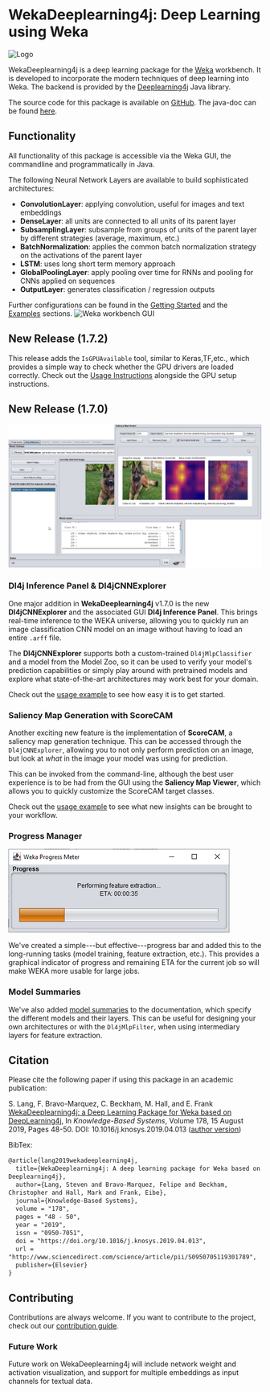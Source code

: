 # WekaDeeplearning4j: Deep Learning using Weka
![Logo](img/Weka_3_full.png)

WekaDeeplearning4j is a deep learning package for the [Weka](https://www.cs.waikato.ac.nz/ml/weka/index.html) workbench. It is developed to incorporate the modern techniques of deep learning into Weka. The backend is provided by the [Deeplearning4j](https://deeplearning4j.org/) Java library. 

The source code for this package is available on [GitHub](https://github.com/Waikato/wekaDeeplearning4j). The java-doc can be found [here](https://waikato.github.io/wekaDeeplearning4j/).

## Functionality
All functionality of this package is accessible via the Weka GUI, the commandline and programmatically in Java.

The following Neural Network Layers are available to build sophisticated architectures:
 
- **ConvolutionLayer**: applying convolution, useful for images and text embeddings
- **DenseLayer**: all units are connected to all units of its parent layer
- **SubsamplingLayer**: subsample from groups of units of the parent layer by different strategies (average, maximum, etc.)
- **BatchNormalization**: applies the common batch normalization strategy on the activations of the parent layer
- **LSTM**: uses long short term memory approach
- **GlobalPoolingLayer**: apply pooling over time for RNNs and pooling for CNNs applied on sequences
- **OutputLayer**: generates classification / regression outputs

Further configurations can be found in the [Getting Started](user-guide/getting-started.md) and the [Examples](examples) sections.
![Weka workbench GUI](img/gui.png)

## New Release (1.7.2)

This release adds the `IsGPUAvailable` tool, similar to Keras,TF,etc., which provides a simple way to check whether the 
GPU drivers are loaded correctly. Check out the [Usage Instructions](install.md#check-your-gpu-is-available) alongside
the GPU setup instructions.

## New Release (1.7.0)

![Dl4jCNNExplorer and Saliency map generation](img/releases/1.7.0/GUI.jpg)

### Dl4j Inference Panel & Dl4jCNNExplorer
One major addition in **WekaDeeplearning4j** v1.7.0 is the new **Dl4jCNNExplorer** and the 
associated GUI **Dl4j Inference Panel**. This brings real-time inference to the WEKA universe, 
allowing you to quickly run an image classification CNN model on an image without having to 
load an entire `.arff` file.

The **Dl4jCNNExplorer** supports both a custom-trained `Dl4jMlpClassifier` and a model from 
the Model Zoo, so it can be used to verify your model's prediction capabilities 
or simply play around with pretrained models and explore what state-of-the-art 
architectures may work best for your domain.

Check out the [usage example](examples/inference.md) 
to see how easy it is to get started.

### Saliency Map Generation with ScoreCAM
Another exciting new feature is the implementation of **ScoreCAM**, a saliency map generation technique. 
This can be accessed through the `Dl4jCNNExplorer`, allowing you to not only perform prediction on an image, 
but look at *what* in the image your model was using for prediction.

This can be invoked from the command-line, although the best user experience is to be had from the GUI using the 
**Saliency Map Viewer**, which allows you to quickly customize the ScoreCAM target classes.

Check out the [usage example](examples/inference.md#saliency-map-generation) 
to see what new insights can be brought to your workflow.

### Progress Manager

![Progress Manager](./img/releases/1.7.0/ProgressManager.png)

We've created a simple---but effective---progress bar and added this to the long-running tasks 
(model training, feature extraction, etc.). This provides a graphical indicator of progress and remaining 
ETA for the current job so will make WEKA more usable for large jobs.

### Model Summaries

We've also added [model summaries](user-guide/model-zoo.md#model-summaries) 
to the documentation, which specify the different models and their layers. This can be useful for designing 
your own architectures or with the `Dl4jMlpFilter`, when using intermediary layers for feature extraction.

## Citation

Please cite the following paper if using this package in an academic publication:

S. Lang, F. Bravo-Marquez, C. Beckham, M. Hall, and E. Frank  [WekaDeeplearning4j: a Deep Learning Package for Weka based on  DeepLearning4j](https://www.sciencedirect.com/science/article/pii/S0950705119301789),  In *Knowledge-Based Systems*, Volume 178, 15 August 2019, Pages 48-50. DOI: 10.1016/j.knosys.2019.04.013  ([author version](https://felipebravom.com/publications/WDL4J_KBS2019.pdf))

BibTex:

```
@article{lang2019wekadeeplearning4j,
  title={WekaDeeplearning4j: A deep learning package for Weka based on Deeplearning4j},
  author={Lang, Steven and Bravo-Marquez, Felipe and Beckham, Christopher and Hall, Mark and Frank, Eibe},
  journal={Knowledge-Based Systems},
  volume = "178",
  pages = "48 - 50",
  year = "2019",
  issn = "0950-7051",
  doi = "https://doi.org/10.1016/j.knosys.2019.04.013",
  url = "http://www.sciencedirect.com/science/article/pii/S0950705119301789",
  publisher={Elsevier}
}
```

## Contributing
Contributions are always welcome. If you want to contribute to the project, check out our [contribution guide](https://github.com/Waikato/wekaDeeplearning4j/blob/master/CONTRIBUTING.md).

### Future Work
Future work on WekaDeeplearning4j will include network weight and activation visualization, and support for multiple embeddings as input channels for textual data.
